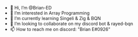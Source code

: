 - 👋 Hi, I’m @Brian-ED
- 👀 I’m interested in Array Programming
- 🌱 I’m currently learning Singeli & Zig & BQN
- 💞️ I’m looking to collaborate on my discord bot & rayed-bqn 
- 📫 How to reach me on discord: "Brian E#0926"

<!---
Brian-ED/Brian-ED is a ✨ special ✨ repository because its `README.md` (this file) appears on your GitHub profile.
You can click the Preview link to take a look at your changes.
--->
